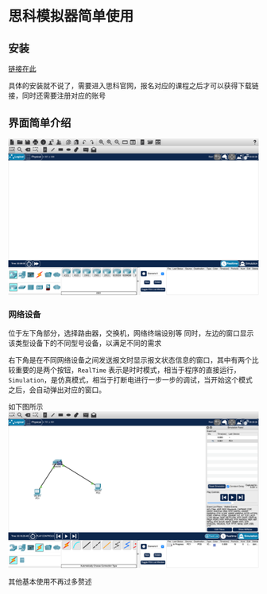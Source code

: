 # 思科模拟器简单使用

## 安装
[链接在此](https://lor-strapi-backend.s3.amazonaws.com/skillsforall)

具体的安装就不说了，需要进入思科官网，报名对应的课程之后才可以获得下载链接，同时还需要注册对应的账号

## 界面简单介绍
![介绍](../image/%E6%88%AA%E5%B1%8F2022-11-02%2016.09.47.png)

### 网络设备
位于左下角部分，选择路由器，交换机，网络终端设别等
同时，左边的窗口显示该类型设备下的不同型号设备，以满足不同的需求

右下角是在不同网络设备之间发送报文时显示报文状态信息的窗口，其中有两个比较重要的是两个按钮，`RealTime`  表示是时时模式，相当于程序的直接运行， `Simulation`，是仿真模式，相当于打断电进行一步一步的调试，当开始这个模式之后，会自动弹出对应的窗口。

如下图所示
![仿真模式](../image/%E6%88%AA%E5%B1%8F2022-11-02%2016.21.01.png)

其他基本使用不再过多赘述    